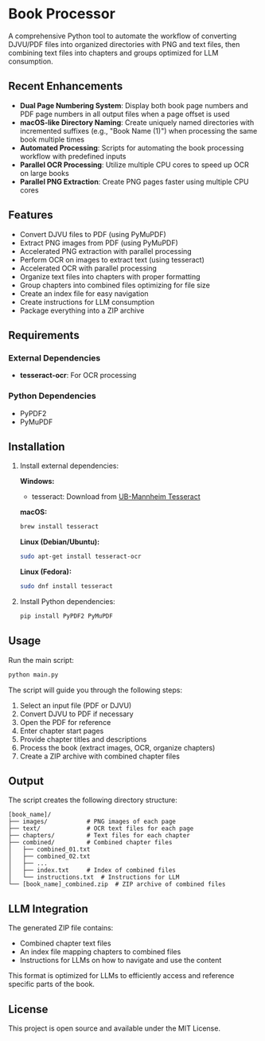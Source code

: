 # Book Processor

A comprehensive Python tool to automate the workflow of converting DJVU/PDF files into organized directories with PNG and text files, then combining text files into chapters and groups optimized for LLM consumption.

## Recent Enhancements

- **Dual Page Numbering System**: Display both book page numbers and PDF page numbers in all output files when a page offset is used
- **macOS-like Directory Naming**: Create uniquely named directories with incremented suffixes (e.g., "Book Name (1)") when processing the same book multiple times
- **Automated Processing**: Scripts for automating the book processing workflow with predefined inputs
- **Parallel OCR Processing**: Utilize multiple CPU cores to speed up OCR on large books
- **Parallel PNG Extraction**: Create PNG pages faster using multiple CPU cores

## Features

- Convert DJVU files to PDF (using PyMuPDF)
- Extract PNG images from PDF (using PyMuPDF)
- Accelerated PNG extraction with parallel processing
- Perform OCR on images to extract text (using tesseract)
- Accelerated OCR with parallel processing
- Organize text files into chapters with proper formatting
- Group chapters into combined files optimizing for file size
- Create an index file for easy navigation
- Create instructions for LLM consumption
- Package everything into a ZIP archive

## Requirements

### External Dependencies

- **tesseract-ocr**: For OCR processing

### Python Dependencies

- PyPDF2
- PyMuPDF

## Installation

1. Install external dependencies:

   **Windows:**
   - tesseract: Download from [UB-Mannheim Tesseract](https://github.com/UB-Mannheim/tesseract/wiki)

   **macOS:**
   ```bash
   brew install tesseract
   ```

   **Linux (Debian/Ubuntu):**
   ```bash
   sudo apt-get install tesseract-ocr
   ```

   **Linux (Fedora):**
   ```bash
   sudo dnf install tesseract
   ```

2. Install Python dependencies:
   ```bash
   pip install PyPDF2 PyMuPDF
   ```

## Usage

Run the main script:

```bash
python main.py
```

The script will guide you through the following steps:

1. Select an input file (PDF or DJVU)
2. Convert DJVU to PDF if necessary
3. Open the PDF for reference
4. Enter chapter start pages
5. Provide chapter titles and descriptions
6. Process the book (extract images, OCR, organize chapters)
7. Create a ZIP archive with combined chapter files

## Output

The script creates the following directory structure:

```
[book_name]/
├── images/           # PNG images of each page
├── text/             # OCR text files for each page
├── chapters/         # Text files for each chapter
├── combined/         # Combined chapter files
│   ├── combined_01.txt
│   ├── combined_02.txt
│   ├── ...
│   ├── index.txt     # Index of combined files
│   └── instructions.txt  # Instructions for LLM
└── [book_name]_combined.zip  # ZIP archive of combined files
```

## LLM Integration

The generated ZIP file contains:
- Combined chapter text files
- An index file mapping chapters to combined files
- Instructions for LLMs on how to navigate and use the content

This format is optimized for LLMs to efficiently access and reference specific parts of the book.

## License

This project is open source and available under the MIT License.
